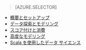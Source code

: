 > [AZURE.SELECTOR]
- [概要とセットアップ](../articles/machine-learning-data-science-spark-overview.md)
- [データ探索とモデリング](../articles/machine-learning/machine-learning-data-science-spark-data-exploration-modeling.md)
- [スコア付けと消費](../articles/machine-learning/machine-learning-data-science-spark-model-consumption.md)
- [高度なモデリング](../articles/machine-learning/machine-learning-data-science-spark-advanced-data-exploration-modeling.md)
- [Scala を使用したデータ サイエンス](../articles/machine-learning/machine-learning-data-science-process-scala-walkthrough.md)

<!---HONumber=AcomDC_0803_2016-->